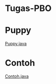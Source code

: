 # Tugas-PBO
# Puppy
[Puppy.java](https://github.com/rifkisubhanarifin-art/Tugas-PBO/commit/f8c95d396fe7ad3ab99d87eaaaf2993440a26065)
# Contoh
[Contoh.java](https://github.com/rifkisubhanarifin-art/Tugas-PBO/commit/a74ba9186deea55fbaa8631aaa9786b130424fc2)

